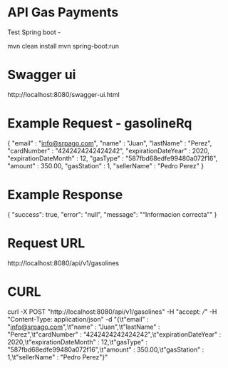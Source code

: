 # API Gas Payments

Test Spring boot - 

mvn clean install
mvn spring-boot:run

# Swagger ui
http://localhost:8080/swagger-ui.html

# Example Request - gasolineRq


{
	"email" : "info@srpago.com",
	"name" : "Juan",
	"lastName" : "Perez",
	"cardNumber" : "4242424242424242",
	"expirationDateYear" : 2020,
	"expirationDateMonth" : 12,
	"gasType" : "587fbd68edfe99480a072f16",
	"amount" : 350.00,
	"gasStation" : 1,
	"sellerName" : "Pedro Perez"
}


# Example Response

{
  "success": true,
  "error": "null",
  "message": "“Informacion correcta”"
}

#  Request URL

http://localhost:8080/api/v1/gasolines

# CURL

curl -X POST "http://localhost:8080/api/v1/gasolines" -H  "accept: */*" -H  "Content-Type: application/json" -d "{\t\"email\" : \"info@srpago.com\",\t\"name\" : \"Juan\",\t\"lastName\" : \"Perez\",\t\"cardNumber\" : \"4242424242424242\",\t\"expirationDateYear\" : 2020,\t\"expirationDateMonth\" : 12,\t\"gasType\" : \"587fbd68edfe99480a072f16\",\t\"amount\" : 350.00,\t\"gasStation\" : 1,\t\"sellerName\" : \"Pedro Perez\"}"


